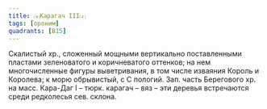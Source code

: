```yaml
---
title: ⒜Карагач III⒵
tags: [ороним]
quadrants: [В15]
---
```


Скалистый хр., сложенный мощными вертикально поставленными пластами зеленоватого
и коричневатого оттенков; на нем многочисленные фигуры выветривания, в том числе
изваяния Король и Королева; к морю обрывистый, с С пологий. Зап. часть
Берегового хр. на масс. Кара-Даг I – тюрк. карагач – вяз – эти деревья
встречаются среди редколесья сев. склона.
